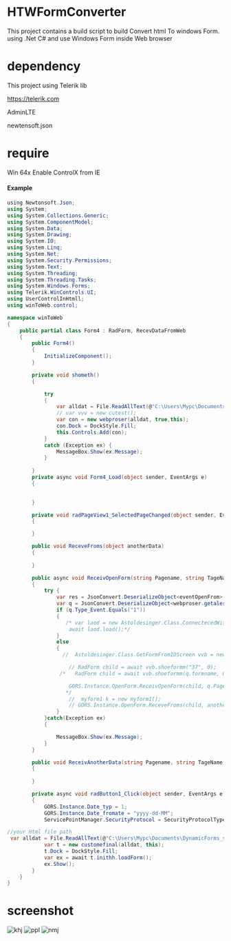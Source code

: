 
# HTWFormConverter

This project contains a build script to build Convert html To windows Form. 
using .Net C# and use Windows  Form inside  Web browser 

# dependency 
This project using  Telerik lib 

https://telerik.com

AdminLTE

newtensoft.json

 # require
 Win 64x
Enable ControlX from IE
 
#### Example
```c#
﻿using Newtonsoft.Json;
using System;
using System.Collections.Generic;
using System.ComponentModel;
using System.Data;
using System.Drawing;
using System.IO;
using System.Linq;
using System.Net;
using System.Security.Permissions;
using System.Text;
using System.Threading;
using System.Threading.Tasks;
using System.Windows.Forms;
using Telerik.WinControls.UI;
using UserControlInHtmll;
using winToWeb.control;

namespace winToWeb
{
    public partial class Form4 : RadForm, RecevDataFromWeb
    {
        public Form4()
        {
            InitializeComponent();
        }

        private void shometh()
        {

            try
            {
                var alldat = File.ReadAllText(@"C:\Users\Mypc\Documents\tem.txt");
                // var vvv = new cutest();
                var con = new webproser(alldat, true,this);
                con.Dock = DockStyle.Fill;
                this.Controls.Add(con);
            }
            catch (Exception ex) {
                MessageBox.Show(ex.Message);
            }
           
        }
        private async void Form4_Load(object sender, EventArgs e)
        {
            

        }

        private void radPageView1_SelectedPageChanged(object sender, EventArgs e)
        {

        }

        public void ReceveFroms(object anotherData)
        {
            
        }

        public async void ReceivOpenForm(string Pagename, string TageName, string pageTitle, object anotherData, string showAsDailoge)
        {
            try {
                var res = JsonConvert.DeserializeObject<eventOpenFrom>(anotherData.ToString());
                var q = JsonConvert.DeserializeObject<webproser.getalertv>(res.Name_Form.ToString());
                if (q.Type_Event.Equals("1"))
                {
                   /* var laod = new Astoldesinger.Class.ConnectecedWithmain_ss(GORS.Instance.OpenForm.GetRadPageView());
                    await laod.load();*/
                }
                else
                {
                  //  Astoldesinger.Class.GetFormFromIDScreen vvb = new Astoldesinger.Class.GetFormFromIDScreen();

                    // RadForm child = await vvb.shoeformm("37", 0);
                 /*   RadForm child = await vvb.shoeformm(q.formname, 0);

                    GORS.Instance.OpenForm.ReceivOpenForm(child, q.Page_name, q.Tage_name, q.Title_name, anotherData, q.tyeForm.ToString());
                   */
                    //  myform1 k = new myform1();
                    // GORS.Instance.OpenForm.ReceveFroms(child, anotherData);
                }
            }catch(Exception ex)
            {

                MessageBox.Show(ex.Message);
            }
        }

        public void ReceivAnotherData(string Pagename, string TageName, string pageTitle, string showAsDailoge, object[] another)
        {
          
        }

        private async void radButton1_Click(object sender, EventArgs e)
        {
            GORS.Instance.Date_typ = 1;
            GORS.Instance.Date_fromate = "yyyy-dd-MM";
            ServicePointManager.SecurityProtocol = SecurityProtocolType.Tls12;

//your Html file path
 var alldat = File.ReadAllText(@"C:\Users\Mypc\Documents\DynamicForms_src\projects.net\AutoFormPrototype\csForm\gg.html");
            var t = new customefinal(alldat, this);
            t.Dock = DockStyle.Fill;
            var ex = await t.inithh.loadForm();
            ex.Show();
        }
    }
}
```

# screenshot
![khj](https://github.com/Bandar-Ameen/HTWFormConverter/assets/22500742/28d4f771-4e95-4460-b765-01f2700490ab)
![ppl](https://github.com/Bandar-Ameen/HTWFormConverter/assets/22500742/621eefdf-f3a6-4130-985e-dd63fd0a9389)
![nmj](https://github.com/Bandar-Ameen/HTWFormConverter/assets/22500742/141195e2-a626-4d96-8240-846cdee8f87f)
